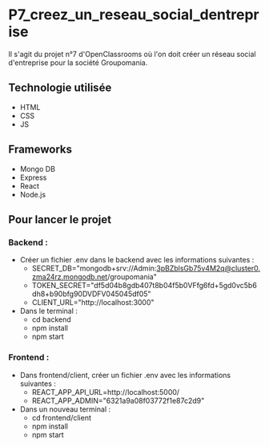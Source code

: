 # P7_creez_un_reseau_social_dentreprise

Il s'agit du projet n°7 d'OpenClassrooms où l'on doit créer un réseau social d'entreprise pour la société Groupomania.

## Technologie utilisée 

- HTML
- CSS
- JS

## Frameworks

- Mongo DB
- Express
- React
- Node.js

## Pour lancer le projet 

### Backend :

- Créer un fichier .env dans le backend avec les informations suivantes :
  - SECRET_DB="mongodb+srv://Admin:3pBZblsGb75v4M2q@cluster0.zma24rz.mongodb.net/groupomania"
  - TOKEN_SECRET="df5d04b8gdb407t8b04f5b0VFfg6fd+5gd0vc5b6dh8+b90bfg90DVDFV045045df05"
  - CLIENT_URL="http://localhost:3000"
- Dans le terminal :
  - cd backend
  - npm install
  - npm start

### Frontend :

- Dans frontend/client, créer un fichier .env avec les informations suivantes :
  - REACT_APP_API_URL=http://localhost:5000/
  - REACT_APP_ADMIN="6321a9a08f03772f1e87c2d9"
- Dans un nouveau terminal :
  - cd frontend/client
  - npm install
  - npm start
